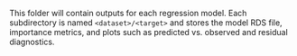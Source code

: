 This folder will contain outputs for each regression model.
Each subdirectory is named `<dataset>/<target>` and stores the model RDS file, importance metrics, and plots such as predicted vs. observed and residual diagnostics.
